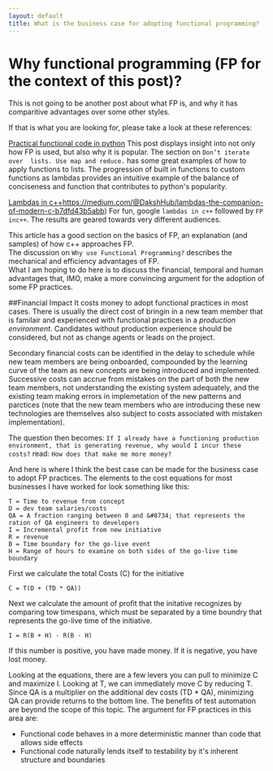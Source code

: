 ```yaml
---
layout: default
title: What is the business case for adopting functional programming?
---
```


# Why functional programming (FP for the context of this post)?

This is not going to be another post about what FP is, and why it has comparitive advantages over some other styles.

If that is what you are looking for, please take a look at these references:

[Practical functional code in python](https://maryrosecook.com/blog/post/a-practical-introduction-to-functional-programming])
This post displays insight into not only how FP is used, but also why it is popular.  The section on `Don’t iterate over 
lists. Use map and reduce.` has some great examples of how to apply functions to lists.  The progression of built in functions to custom 
<in-line>functions</in-line> as lambdas provides an intuitive example of the balance of conciseness and function that contributes to python's 
popularity.

[Lambdas in c++]([)https://medium.com/@DakshHub/lambdas-the-companion-of-modern-c-b7dfd43b5abb)
For fun, google `lambdas in c++` followed by `FP inc++`.  The results are geared towards very different audiences.

This article has a good section on the basics of FP, an explanation (and samples) of how c++ approaches FP.  
The discussion on `Why use Functional Programming?` describes the mechanical and efficiency advantages of FP.  
What I am hoping to do here is to discuss the financial, temporal and human advantages that, IMO, make a more convincing
argument for the adoption of some FP practices.

##Financial Impact
It costs money to adopt functional practices in most cases.  There is usually the direct cost of bringin in a new team member that is familair
and experienced with functional practices in a *production environment*.  Candidates without production experience should be considered, but not 
as change agents or leads on the project.

Secondary financial costs can be identified in the delay to schedule while new team members are being onboarded, compounded by the learning curve
of the team as new concepts are being introduced and implemented.  Successive costs can accrue from mistakes on the part of both the new team members, not understanding the existing system adequately, and the existing team making errors in implemetation of the new patterns and parctices (note that the new team members who are introducing these new technologies are themselves also subject to costs associated with mistaken implementation).

The question then becomes: `If I already have a functioning production environment, that is generating revenue, why would I incur these costs?`
read: `How does that make me more money?`

And here is where I think the best case can be made for the business case to adopt FP practices.  The elements to the cost equations for 
most businesses I have worked for look something like this:

    T = Time to revenue from concept
    D = dev team salaries/costs
    QA = A fraction ranging between 0 and &#8734; that represents the ration of QA engineers to developers
    I = Incremental profit from new initiative
    R = revenue
    B = Time boundary for the go-live event
    H = Range of hours to examine on both sides of the go-live time boundary

First we calculate the total Costs (C) for the initiative

    C = T(D + (TD * QA))
    
Next we calculate the amount of profit that the initative recognizes by comparing tow timespans, which must be separated by a time boundry that represents the go-live time of the initiative.

    I = R(B + H) - R(B - H)

If this number is positive, you have made money.  If it is negative, you have lost money.  

Looking at the equations, there are a few levers you can pull to minimize C and maximize I.  Looking at T, we can immediately move C by reducing T.
Since QA is a multiplier on the additional dev costs (TD * QA), minimizing QA can provide returns to the bottom line.  The benefits of test automation are beyond the scope of this topic.  The argument for FP practices in this area are:
- Functional code behaves in a more deterministic manner than code that allows side effects
- Functional code naturally lends itself to testability by it's inherent structure and boundaries


